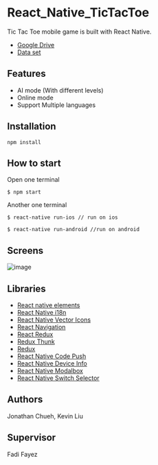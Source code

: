 # React_Native_TicTacToe
Tic Tac Toe mobile game is built with React Native.
* [Google Drive](https://drive.google.com/drive/folders/1gZNBTI0OmDpgXb6ragt_cM9rtW2H8TTF?usp=sharing)
* [Data set](http://ttt.breakself.tech/steps_record_v3)

## Features

* AI mode (With different levels)
* Online mode
* Support Multiple languages


## Installation
`npm install`

## How to start
Open one terminal

`$ npm start`

Another one terminal

`$ react-native run-ios // run on ios` 

`$ react-native run-android //run on android`

## Screens
![image](https://github.com/jchu521/React_Native_TicTacToe/blob/master/images/display.jpg)


## Libraries

* [React native elements](https://github.com/react-native-training/react-native-elements)
* [React Native i18n](https://github.com/AlexanderZaytsev/react-native-i18n)
* [React Native Vector Icons](https://github.com/oblador/react-native-vector-icons)
* [React Navigation](https://github.com/react-navigation/react-navigation)
* [React Redux](https://github.com/reduxjs/react-redux)
* [Redux Thunk](https://github.com/reduxjs/redux-thunk)
* [Redux](https://github.com/reduxjs/redux)
* [React Native Code Push](https://github.com/Microsoft/react-native-code-push)
* [React Native Device Info](https://github.com/rebeccahughes/react-native-device-info)
* [React Native Modalbox](https://github.com/maxs15/react-native-modalbox)
* [React Native Switch Selector](https://github.com/App2Sales/react-native-switch-selector)

## Authors
Jonathan Chueh, Kevin Liu

## Supervisor
Fadi Fayez
